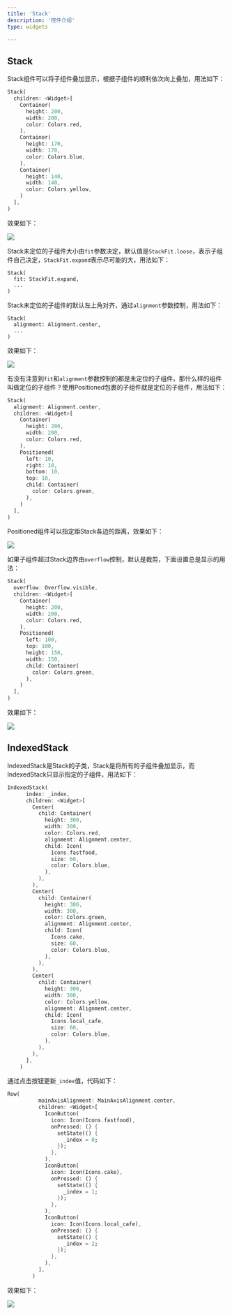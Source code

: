 ```yaml
---
title: 'Stack'
description: '控件介绍'
type: widgets

---
```




## Stack

Stack组件可以将子组件叠加显示，根据子组件的顺利依次向上叠加，用法如下：

```dart
Stack(
  children: <Widget>[
    Container(
      height: 200,
      width: 200,
      color: Colors.red,
    ),
    Container(
      height: 170,
      width: 170,
      color: Colors.blue,
    ),
    Container(
      height: 140,
      width: 140,
      color: Colors.yellow,
    )
  ],
)
```

效果如下：

![](https://img-blog.csdnimg.cn/20200305104014707.png?x-oss-process=image/watermark,type_ZmFuZ3poZW5naGVpdGk,shadow_10,text_aHR0cHM6Ly9ibG9nLmNzZG4ubmV0L21lbmdrczE5ODc=,size_16,color_FFFFFF,t_70)

Stack未定位的子组件大小由`fit`参数决定，默认值是`StackFit.loose`，表示子组件自己决定，`StackFit.expand`表示尽可能的大，用法如下：

```
Stack(
  fit: StackFit.expand,
  ...
)
```

Stack未定位的子组件的默认左上角对齐，通过`alignment`参数控制，用法如下：

```
Stack(
  alignment: Alignment.center,
  ...
)
```

效果如下：

![](https://img-blog.csdnimg.cn/20200305104944626.png?x-oss-process=image/watermark,type_ZmFuZ3poZW5naGVpdGk,shadow_10,text_aHR0cHM6Ly9ibG9nLmNzZG4ubmV0L21lbmdrczE5ODc=,size_16,color_FFFFFF,t_70)

有没有注意到`fit`和`alignment`参数控制的都是未定位的子组件，那什么样的组件叫做定位的子组件？使用Positioned包裹的子组件就是定位的子组件，用法如下：

```dart
Stack(
  alignment: Alignment.center,
  children: <Widget>[
    Container(
      height: 200,
      width: 200,
      color: Colors.red,
    ),
    Positioned(
      left: 10,
      right: 10,
      bottom: 10,
      top: 10,
      child: Container(
        color: Colors.green,
      ),
    )
  ],
)
```

Positioned组件可以指定距Stack各边的距离，效果如下：

![](https://img-blog.csdnimg.cn/20200305105726805.png?x-oss-process=image/watermark,type_ZmFuZ3poZW5naGVpdGk,shadow_10,text_aHR0cHM6Ly9ibG9nLmNzZG4ubmV0L21lbmdrczE5ODc=,size_16,color_FFFFFF,t_70)

如果子组件超过Stack边界由`overflow`控制，默认是裁剪，下面设置总是显示的用法：

```dart
Stack(
  overflow: Overflow.visible,
  children: <Widget>[
    Container(
      height: 200,
      width: 200,
      color: Colors.red,
    ),
    Positioned(
      left: 100,
      top: 100,
      height: 150,
      width: 150,
      child: Container(
        color: Colors.green,
      ),
    )
  ],
)
```

效果如下：

![](https://img-blog.csdnimg.cn/20200305110044108.png?x-oss-process=image/watermark,type_ZmFuZ3poZW5naGVpdGk,shadow_10,text_aHR0cHM6Ly9ibG9nLmNzZG4ubmV0L21lbmdrczE5ODc=,size_16,color_FFFFFF,t_70)

## IndexedStack

IndexedStack是Stack的子类，Stack是将所有的子组件叠加显示，而IndexedStack只显示指定的子组件，用法如下：

```dart
IndexedStack(
      index: _index,
      children: <Widget>[
        Center(
          child: Container(
            height: 300,
            width: 300,
            color: Colors.red,
            alignment: Alignment.center,
            child: Icon(
              Icons.fastfood,
              size: 60,
              color: Colors.blue,
            ),
          ),
        ),
        Center(
          child: Container(
            height: 300,
            width: 300,
            color: Colors.green,
            alignment: Alignment.center,
            child: Icon(
              Icons.cake,
              size: 60,
              color: Colors.blue,
            ),
          ),
        ),
        Center(
          child: Container(
            height: 300,
            width: 300,
            color: Colors.yellow,
            alignment: Alignment.center,
            child: Icon(
              Icons.local_cafe,
              size: 60,
              color: Colors.blue,
            ),
          ),
        ),
      ],
    )
```

通过点击按钮更新`_index`值，代码如下：

```dart
Row(
          mainAxisAlignment: MainAxisAlignment.center,
          children: <Widget>[
            IconButton(
              icon: Icon(Icons.fastfood),
              onPressed: () {
                setState(() {
                  _index = 0;
                });
              },
            ),
            IconButton(
              icon: Icon(Icons.cake),
              onPressed: () {
                setState(() {
                  _index = 1;
                });
              },
            ),
            IconButton(
              icon: Icon(Icons.local_cafe),
              onPressed: () {
                setState(() {
                  _index = 2;
                });
              },
            ),
          ],
        )
```

效果如下：

![](https://img-blog.csdnimg.cn/20200305195335888.gif)

